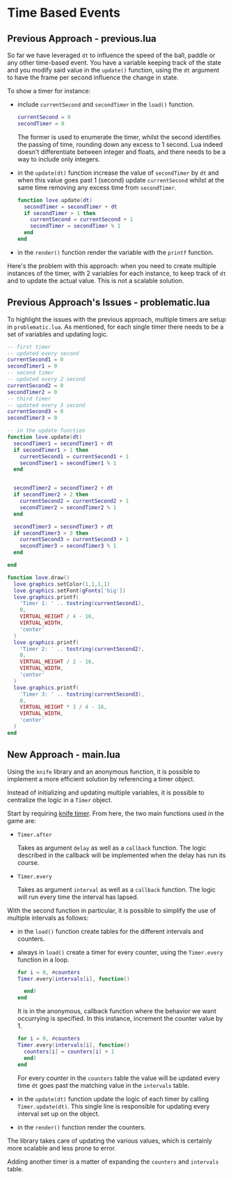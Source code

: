 # Time Based Events

## Previous Approach - previous.lua

So far we have leveraged `dt` to influence the speed of the ball, paddle or any other time-based event. You have a variable keeping track of the state and you modify said value in the `update()` function, using the `dt` argument to have the frame per second influence the change in state.

To show a timer for instance:

- include `currentSecond` and `secondTimer` in the `load()` function.

  ```lua
  currentSecond = 0
  secondTimer = 0
  ```

  The former is used to enumerate the timer, whilst the second identifies the passing of time, rounding down any excess to 1 second. Lua indeed doesn't differentiate between integer and floats, and there needs to be a way to include only integers.

- in the `update(dt)` function increase the value of `secondTimer` by `dt` and when this value goes past 1 (second) update `currentSecond` whilst at the same time removing any excess time from `secondTimer`.

  ```lua
  function love.update(dt)
    secondTimer = secondTimer + dt
    if secondTimer > 1 then
      currentSecond = currentSecond + 1
      secondTimer = secondTimer % 1
    end
  end
  ```

- in the `render()` function render the variable with the `printf` function.

Here's the problem with this approach: when you need to create multiple instances of the timer, with 2 variables for each instance, to keep track of `dt` and to update the actual value. This is not a scalable solution.

## Previous Approach's Issues - problematic.lua

To highlight the issues with the previous approach, multiple timers are setup in `problematic.lua`. As mentioned, for each single timer there needs to be a set of variables and updating logic.

```lua
-- first timer
-- updated every second
currentSecond1 = 0
secondTimer1 = 0
-- second timer
-- updated every 2 second
currentSecond2 = 0
secondTimer2 = 0
-- third timer
-- updated every 3 second
currentSecond3 = 0
secondTimer3 = 0

-- in the update function
function love.update(dt)
  secondTimer1 = secondTimer1 + dt
  if secondTimer1 > 1 then
    currentSecond1 = currentSecond1 + 1
    secondTimer1 = secondTimer1 % 1
  end


  secondTimer2 = secondTimer2 + dt
  if secondTimer2 > 2 then
    currentSecond2 = currentSecond2 + 1
    secondTimer2 = secondTimer2 % 1
  end

  secondTimer3 = secondTimer3 + dt
  if secondTimer3 > 3 then
    currentSecond3 = currentSecond3 + 1
    secondTimer3 = secondTimer3 % 1
  end

end

function love.draw()
  love.graphics.setColor(1,1,1,1)
  love.graphics.setFont(gFonts['big'])
  love.graphics.printf(
    'Timer 1: ' .. tostring(currentSecond1),
    0,
    VIRTUAL_HEIGHT / 4 - 16,
    VIRTUAL_WIDTH,
    'center'
  )
  love.graphics.printf(
    'Timer 2: ' .. tostring(currentSecond2),
    0,
    VIRTUAL_HEIGHT / 2 - 16,
    VIRTUAL_WIDTH,
    'center'
  )
  love.graphics.printf(
    'Timer 3: ' .. tostring(currentSecond3),
    0,
    VIRTUAL_HEIGHT * 3 / 4 - 16,
    VIRTUAL_WIDTH,
    'center'
  )
end
```

## New Approach - main.lua

Using the `knife` library and an anonymous function, it is possible to implement a more efficient solution by referencing a timer object.

Instead of initializing and updating multiple variables, it is possible to centralize the logic in a `Timer` object.

Start by requiring [knife timer](https://github.com/airstruck/knife/blob/master/knife/timer.lua). From here, the two main functions used in the game are:

- `Timer.after`

  Takes as argument `delay` as well as a `callback` function. The logic described in the callback will be implemented when the delay has run its course.

- `Timer.every`

  Takes as argument `interval` as well as a `callback` function. The logic will run every time the interval has lapsed.

With the second function in particular, it is possible to simplify the use of multiple intervals as follows:

- in the `load()` function create tables for the different intervals and counters.

- always in `load()` create a timer for every counter, using the `Timer.every` function in a loop.

  ```lua
  for i = 0, #counters
  Timer.every(intervals[i], function()

    end)
  end
  ```

  It is in the anonymous, callback function where the behavior we want occurrying is specified. In this instance, increment the counter value by 1.

  ```lua
  for i = 0, #counters
  Timer.every(intervals[i], function()
    counters[i] = counters[i] + 1
    end)
  end
  ```

  For every counter in the `counters` table the value will be updated every time `dt` goes past the matching value in the `intervals` table.

- in the `update(dt)` function update the logic of each timer by calling `Timer.update(dt)`. This single line is responsible for updating every interval set up on the object.

- in the `render()` function render the counters.

The library takes care of updating the various values, which is certainly more scalable and less prone to error.

Adding another timer is a matter of expanding the `counters` and `intervals` table.
